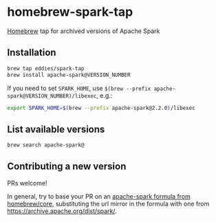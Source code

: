# homebrew-spark-tap
[Homebrew](https://brew.sh/) tap for archived versions of Apache Spark

## Installation

```sh
brew tap eddies/spark-tap
brew install apache-spark@VERSION_NUMBER
```

If you need to set `SPARK_HOME`, use `$(brew --prefix apache-spark@VERSION_NUMBER)/libexec`, e.g.:

```sh
export SPARK_HOME=$(brew --prefix apache-spark@2.2.0)/libexec
```

## List available versions

```sh
brew search apache-spark@
```

## Contributing a new version

PRs welcome!

In general, try to base your PR on an [apache-spark formula from homebrew/core](https://github.com/Homebrew/homebrew-core/commits/master/Formula/apache-spark.rb), substituting the url mirror in the formula with one from https://archive.apache.org/dist/spark/.